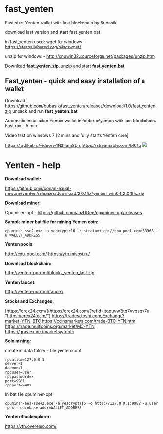 # fast_yenten
Fast start Yenten wallet with last blockchain by Bubasik

download last version and start fast_yenten.bat

in fast_yenten used:
wget for windows - https://eternallybored.org/misc/wget/

unzip for windows - http://gnuwin32.sourceforge.net/packages/unzip.htm

Download **fast_yenten.zip**, unzip and start **fast_yenten.bat**

## Fast_yenten - quick and easy installation of a wallet

Download https://github.com/bubasik/fast_yenten/releases/download/1.0/fast_yenten.zip unpack and run **fast_yenten.bat**

Automatic installation Yenten wallet in folder c:\yenten with last blockchain. Fast run - 5 min.

Video test on windows 7 [2 mins and fully starts Yenten core]

https://radikal.ru/video/w1N3Fam2bis
https://streamable.com/bl61u
![](https://poster3.radikal.ru/1808/dd/3f5aefcb19e2.jpg)

# Yenten - help

**Download wallet:**

https://github.com/conan-equal-newone/yenten/releases/download/2.0.1fix/yenten_win64_2.0.1fix.zip

**Download miner:**

Cpuminer-opt - https://github.com/JayDDee/cpuminer-opt/releases

**Sample miner bat file for mining Yenten coin:**

`cpuminer-sse2.exe -a yescryptr16 -o stratum+tcp://cpu-pool.com:63368 -u WALLET_ADDRESS`

**Yenten pools:**

http://cpu-pool.com/
https://ytn.misosi.ru/

**Download blockchain:**

http://yenten-pool.ml/blocks_yenten_last.zip

**Yenten faucet:**

http://yenten-pool.ml/faucet/

**Stocks and Exchanges:**

[https://crex24.com/](https://crex24.com/?refid=jtqpuvw3jtq7vvgsqv7u "https://crex24.com/")
https://tradesatoshi.com/Exchange?market=YTN_BTC
https://coinsmarkets.com/trade-BTC-YTN.htm
https://trade.multicoins.org/market/MC-YTN
https://graviex.net/markets/ytnbtc

**Solo mining:**

create in data folder - file yenten.conf

    rpcallow=127.0.0.1
    server=1
    daemon=1
    rpcuser=user
    rpcpassword=x
    port=9981
    rpcport=9982

In bat file cpuminer-opt

`cpuminer-aes-sse42.exe -a yescryptr16 -o http://127.0.0.1:9982 -u user -p x --coinbase-addr=WALLET_ADDRESS`

**Yenten Blockexplorer:**

https://ytn.overemo.com/


